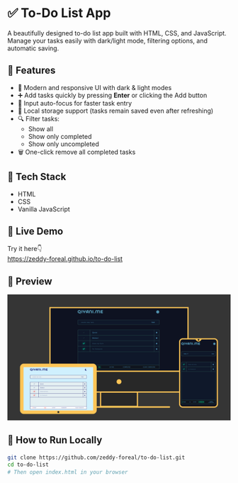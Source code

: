 # ✅ To-Do List App

A beautifully designed to-do list app built with HTML, CSS, and JavaScript. Manage your tasks easily with dark/light mode, filtering options, and automatic saving.

## 🌟 Features

- 🎨 Modern and responsive UI with dark & light modes  
- ➕ Add tasks quickly by pressing **Enter** or clicking the Add button  
- 🎯 Input auto-focus for faster task entry  
- 📂 Local storage support (tasks remain saved even after refreshing)  
- 🔍 Filter tasks:  
  - Show all  
  - Show only completed  
  - Show only uncompleted  
- 🗑️ One-click remove all completed tasks  

## 🧰 Tech Stack

- HTML  
- CSS  
- Vanilla JavaScript  

## 🚀 Live Demo

Try it here👇  
https://zeddy-foreal.github.io/to-do-list

## 📸 Preview

![To-Do List Screenshot](./preview.png)

## 📁 How to Run Locally

```bash
git clone https://github.com/zeddy-foreal/to-do-list.git
cd to-do-list
# Then open index.html in your browser

